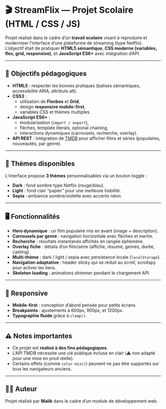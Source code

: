 # 🎬 StreamFlix — Projet Scolaire (HTML / CSS / JS)

Projet réalisé dans le cadre d’un **travail scolaire** visant à reproduire et moderniser l’interface d’une plateforme de streaming (type Netflix).  
L’objectif était de pratiquer **HTML5 sémantique**, **CSS moderne (variables, flex, grid, responsive)**, et **JavaScript ES6+** avec intégration d’API.

---

## 📑 Objectifs pédagogiques

- **HTML5** : respecter les bonnes pratiques (balises sémantiques, accessibilité ARIA, attributs alt).
- **CSS3** :
    - utilisation de **Flexbox** et **Grid**,
    - design **responsive mobile-first**,
    - variables CSS et thèmes multiples.
- **JavaScript ES6+** :
    - modularisation (`import / export`),
    - flèches, template literals, optional chaining,
    - interactions dynamiques (carrousels, recherche, overlay).
- **API REST** : intégration de [TMDB](https://www.themoviedb.org/) pour afficher films et séries (populaires, nouveautés, par genre).

---

## 🎨 Thèmes disponibles

L’interface propose **3 thèmes** personnalisables via un bouton toggle :

- **Dark** : fond sombre type Netflix (rouge/bleu).
- **Light** : fond clair “papier” pour une meilleure lisibilité.
- **Sepia** : ambiance sombre/violette avec accents néon.

---

## 🖥️ Fonctionnalités

- **Hero dynamique** : un film populaire mis en avant (image + description).
- **Carrousels par genre** : navigation horizontale avec flèches et inertie.
- **Recherche** : résultats instantanés affichés en rangée éphémère.
- **Overlay fiche** : détails d’un film/série (affiche, résumé, genres, durée, casting).
- **Multi-thème** : dark / light / sepia avec persistance locale (`localStorage`).
- **Navigation adaptative** : header sticky qui se réduit au scroll, scrollspy pour activer les liens.
- **Skeleton loading** : animations shimmer pendant le chargement API.

---

## 📱 Responsive

- **Mobile-first** : conception d’abord pensée pour petits écrans.
- **Breakpoints** : ajustements à 600px, 900px, et 1200px.
- **Typographie fluide** grâce à `clamp()`.

---

## ⚠️ Notes importantes

- Ce projet est **réalisé à des fins pédagogiques**.
- L’API TMDB nécessite une clé publique incluse en clair (⚠️ non adapté pour une mise en prod réelle).
- Certains effets (comme `color-mix()`) peuvent ne pas être supportés sur tous les navigateurs anciens.

---

## 🙋‍♂️ Auteur

Projet réalisé par **Malik** dans le cadre d’un module de développement web.